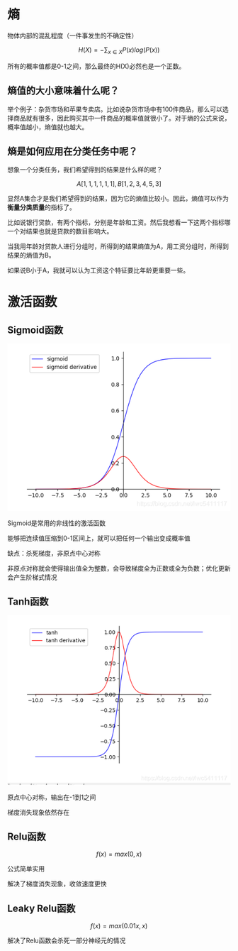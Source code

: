 # 熵
物体内部的混乱程度（一件事发生的不确定性）

$$H(X)=-\sum_{x\in X}{P(x)log(P(x))}$$

所有的概率值都是0-1之间，那么最终的H(X)必然也是一个正数。

## 熵值的大小意味着什么呢？

举个例子：杂货市场和苹果专卖店。比如说杂货市场中有100件商品，那么可以选择商品就有很多，因此购买其中一件商品的概率值就很小了。对于熵的公式来说，概率值越小，熵值就也越大。

## 熵是如何应用在分类任务中呢？

想象一个分类任务，我们希望得到的结果是什么样的呢？

$$A[1,1,1,1,1,1],B[1,2,3,4,5,3]$$

显然A集合才是我们希望得到的结果，因为它的熵值比较小。因此，熵值可以作为**衡量分类质量**的指标了。

比如说银行贷款，有两个指标，分别是年龄和工资。然后我想看一下这两个指标哪一个对结果也就是贷款的数目影响大。

当我用年龄对贷款人进行分组时，所得到的结果熵值为A，用工资分组时，所得到结果的熵值为B。

如果说B小于A，我就可以认为工资这个特征要比年龄更重要一些。

# 激活函数

## Sigmoid函数

![avatar](/Entropy/SigmoidFunction.png)

Sigmoid是常用的非线性的激活函数

能够把连续值压缩到0-1区间上，就可以把任何一个输出变成概率值

缺点：杀死梯度，非原点中心对称

非原点对称就会使得输出值全为整数，会导致梯度全为正数或全为负数；优化更新会产生阶梯式情况

## Tanh函数

![avatar](/Entropy/TanhFunciton.png)

原点中心对称，输出在-1到1之间

梯度消失现象依然存在

## Relu函数

$$f(x)=max(0,x)$$

公式简单实用

解决了梯度消失现象，收敛速度更快

## Leaky Relu函数

$$f(x)=max(0.01x,x)$$

解决了Relu函数会杀死一部分神经元的情况
